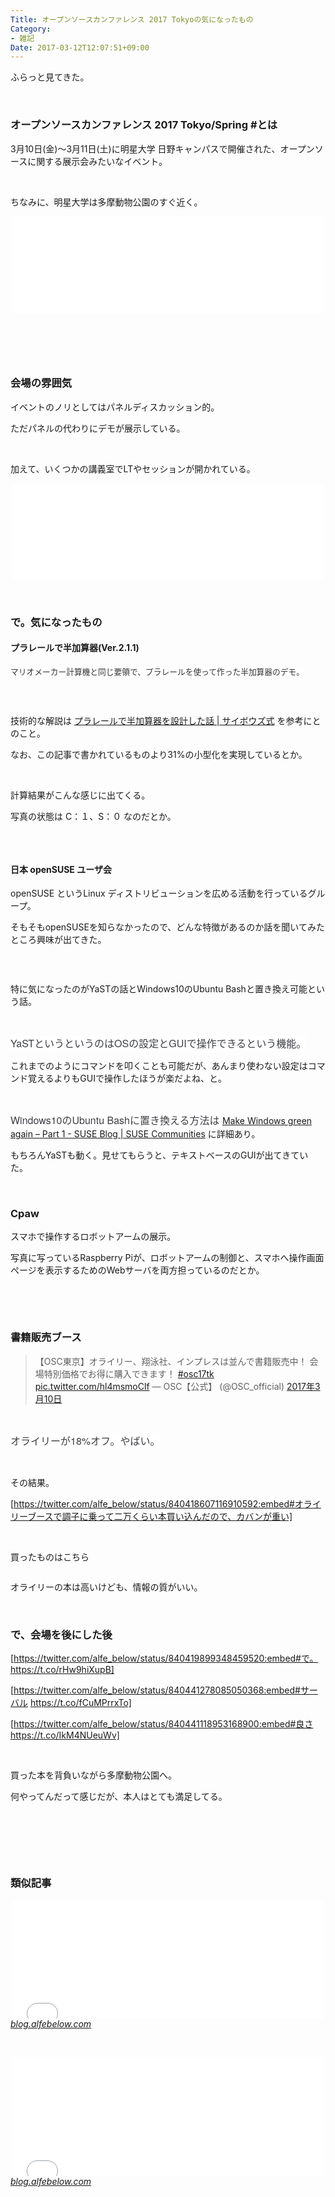 ```yaml
---
Title: オープンソースカンファレンス 2017 Tokyoの気になったもの
Category:
- 雑記
Date: 2017-03-12T12:07:51+09:00
---
```



ふらっと見てきた。

 

### オープンソースカンファレンス 2017 Tokyo/Spring #とは


3月10日(金)～3月11日(土)に明星大学 日野キャンパスで開催された、オープンソースに関する展示会みたいなイベント。

 

ちなみに、明星大学は多摩動物公園のすぐ近く。

<iframe class="embed-card embed-webcard" style="display: block; width: 100%; height: 155px; max-width: 500px; margin: auto;" title="オープンソースカンファレンス2017 Tokyo/Spring - オープンソースの文化祭！" src="//hatenablog-parts.com/embed?url=https%3A%2F%2Fwww.ospn.jp%2Fosc2017-spring%2F" frameborder="0" scrolling="no"></iframe>

 

<img class="magnifiable" src="https://lh3.googleusercontent.com/-rlq8oqfjwms/WMP342gFH0I/AAAAAAAAYsM/yLdK1rLQkb8e7CkuC-qiRZbnWh4ZNdklgCE0/s1024/DSC00849.JPG" alt="" />

 

### 会場の雰囲気


イベントのノリとしてはパネルディスカッション的。

ただパネルの代わりにデモが展示している。

 

加えて、いくつかの講義室でLTやセッションが開かれている。

<iframe class="embed-card embed-webcard" style="display: block; width: 100%; height: 155px; max-width: 500px; margin: auto;" title="#osc17tk hashtag on Twitter" src="//hatenablog-parts.com/embed?url=https%3A%2F%2Ftwitter.com%2Fhashtag%2Fosc17tk" frameborder="0" scrolling="no"></iframe>

 

### で。気になったもの

<h4>プラレールで半加算器(Ver.2.1.1)</h4>

<span style="color: #333333; font-family: Arial, Helvetica, sans-serif; font-size: 12.74px; font-style: normal; font-variant-ligatures: normal; font-variant-caps: normal; font-weight: normal; letter-spacing: normal; orphans: 2; text-align: left; text-indent: 0px; text-transform: none; white-space: normal; widows: 2; word-spacing: 0px; -webkit-text-stroke-width: 0px; background-color: #ffffff; display: inline !important; float: none;">マリオメーカー計算機と同じ要領で、プラレールを使って作った半加算器のデモ。</span>

<img class="magnifiable" src="https://lh3.googleusercontent.com/-SidgFwfDp4Q/WMP4dB6aqqI/AAAAAAAAYsg/jcupEKjFxg8orI4xNCGq5r6BWFjjPPAegCE0/s1024/DSC00851.JPG" alt="" />

 

技術的な解説は <a href="https://cybozushiki.cybozu.co.jp/articles/m001205.html">プラレールで半加算器を設計した話 | サイボウズ式</a> を参考にとのこと。

なお、この記事で書かれているものより31%の小型化を実現しているとか。

 

計算結果がこんな感じに出てくる。

写真の状態は C：１、S：０ なのだとか。

<img class="magnifiable" src="https://lh3.googleusercontent.com/-1BFfq3mkgUA/WMP4byUE38I/AAAAAAAAYsg/vwtu92RziM4HcB59h5KmKqseHENG5e_tQCE0/s1024/DSC00852.JPG" alt="" />

 
<h4>日本 openSUSE ユーザ会</h4>

openSUSE というLinux ディストリビューションを広める活動を行っているグループ。

そもそもopenSUSEを知らなかったので、どんな特徴があるのか話を聞いてみたところ興味が出てきた。

<img class="magnifiable" src="https://lh3.googleusercontent.com/-49jv7lzK8Vw/WMS2Wrmq6eI/AAAAAAAAYyw/E1OghElsQL0N05GyyOfAICQU0M2OM0powCE0/s1024/DSC00901.JPG" alt="" />

 

特に気になったのがYaSTの話とWindows10のUbuntu Bashと置き換え可能という話。

 

<span style="color: #3d3f44; font-family: 'Helvetica Neue', Helvetica, Arial, 'ヒラギノ角ゴ Pro W3', 'Hiragino Kaku Gothic Pro', メイリオ, Meiryo, 'ＭＳ Ｐゴシック', 'MS PGothic', sans-serif; font-size: 16px; font-style: normal; font-variant-ligatures: normal; font-variant-caps: normal; font-weight: normal; letter-spacing: normal; orphans: 2; text-align: start; text-indent: 0px; text-transform: none; white-space: normal; widows: 2; word-spacing: 0px; -webkit-text-stroke-width: 0px; background-color: #ffffff; display: inline !important; float: none;">YaSTというというのはOSの設定とGUIで操作できるという機能。</span>

これまでのようにコマンドを叩くことも可能だが、あんまり使わない設定はコマンド覚えるよりもGUIで操作したほうが楽だよね、と。

 

<span style="color: #3d3f44; font-family: 'Helvetica Neue', Helvetica, Arial, 'ヒラギノ角ゴ Pro W3', 'Hiragino Kaku Gothic Pro', メイリオ, Meiryo, 'ＭＳ Ｐゴシック', 'MS PGothic', sans-serif; font-size: 16px; font-style: normal; font-variant-ligatures: normal; font-variant-caps: normal; font-weight: normal; letter-spacing: normal; orphans: 2; text-align: start; text-indent: 0px; text-transform: none; white-space: normal; widows: 2; word-spacing: 0px; -webkit-text-stroke-width: 0px; background-color: #ffffff; display: inline !important; float: none;">Windows10のUbuntu Bashに置き換える方法は </span><a href="https://www.suse.com/communities/blog/make-windows-green-part-1/">Make Windows green again – Part 1 - SUSE Blog | SUSE Communities</a> に詳細あり。

もちろんYaSTも動く。見せてもらうと、テキストベースのGUIが出てきていた。

 

### Cpaw


スマホで操作するロボットアームの展示。

写真に写っているRaspberry Piが、ロボットアームの制御と、スマホへ操作画面ぺージを表示するためのWebサーバを両方担っているのだとか。

<img class="magnifiable" src="https://lh3.googleusercontent.com/-rbO_3L51XpA/WMP4ZCy0RnI/AAAAAAAAYsg/nU3e2YmPpNo0-qU2ZAaDbM3ie-pYyUxBgCE0/s1024/DSC00856.JPG" alt="" />

<img class="magnifiable" src="https://lh3.googleusercontent.com/-mqv_HVTcrHw/WMP4YdK0YpI/AAAAAAAAYsg/nmaTUjunZFMdk6MYTqcW5SuZmXW2hCnvwCE0/s1024/DSC00857.JPG" alt="" />

 

### 書籍販売ブース

<blockquote class="twitter-tweet" data-lang="ja">
<p dir="ltr" lang="ja">【OSC東京】オライリー、翔泳社、インプレスは並んで書籍販売中！ 会場特別価格でお得に購入できます！ <a href="https://twitter.com/hashtag/osc17tk?src=hash">#osc17tk</a> <a href="https://t.co/hl4msmoClf">pic.twitter.com/hl4msmoClf</a>
— OSC【公式】 (@OSC_official) <a href="https://twitter.com/OSC_official/status/840116583087321088">2017年3月10日</a></blockquote>


<script src="//platform.twitter.com/widgets.js" async="" charset="utf-8"></script>


 

<span style="color: #3d3f44; font-family: 'Helvetica Neue', Helvetica, Arial, 'ヒラギノ角ゴ Pro W3', 'Hiragino Kaku Gothic Pro', メイリオ, Meiryo, 'ＭＳ Ｐゴシック', 'MS PGothic', sans-serif; font-size: 16px; font-style: normal; font-variant-ligatures: normal; font-variant-caps: normal; font-weight: normal; letter-spacing: normal; orphans: 2; text-align: start; text-indent: 0px; text-transform: none; white-space: normal; widows: 2; word-spacing: 0px; -webkit-text-stroke-width: 0px; background-color: #ffffff; display: inline !important; float: none;">オライリーが18%オフ。やばい。</span>

 

その結果。

[https://twitter.com/alfe_below/status/840418607116910592:embed#オライリーブースで調子に乗って二万くらい本買い込んだので、カバンが重い]

 

買ったものはこちら

<img class="magnifiable" src="https://lh3.googleusercontent.com/-7cv9RnNxwIA/WMSvOkhMVuI/AAAAAAAAYyc/k08Xs5G2eaER7FJdcyZmc39nXBEYh_jiACE0/s1024/DSC00900.JPG" alt="" />

オライリーの本は高いけども、情報の質がいい。

 

### で、会場を後にした後


[https://twitter.com/alfe_below/status/840419899348459520:embed#で。 https://t.co/rHw9hiXupB]

[https://twitter.com/alfe_below/status/840441278085050368:embed#サーバル https://t.co/fCuMPrrxTo]

[https://twitter.com/alfe_below/status/840441118953168900:embed#良さ https://t.co/IkM4NUeuWv]

 

買った本を背負いながら多摩動物公園へ。

何やってんだって感じだが、本人はとても満足してる。

 

 

 

### 類似記事


<iframe class="embed-card embed-blogcard" style="display: block; width: 100%; height: 190px; max-width: 500px; margin: auto;" title="Maker Faire Tokyo 2016レポ - FUN YOU BLOG" src="/entry/2016/08/07/Maker_Faire_Tokyo_2016" frameborder="0" scrolling="no"></iframe><cite class="hatena-citation"><a href="/entry/2016/08/07/Maker_Faire_Tokyo_2016">blog.alfebelow.com</a> </cite>

 

<iframe class="embed-card embed-blogcard" style="display: block; width: 100%; height: 190px; max-width: 500px; margin: auto;" title="世界を変えた書物展＠大阪 - FUN YOU BLOG" src="/entry/2015/11/15/%E4%B8%96%E7%95%8C%E3%82%92%E5%A4%89%E3%81%88%E3%81%9F%E6%9B%B8%E7%89%A9%E5%B1%95%EF%BC%A0%E5%A4%A7%E9%98%AA" frameborder="0" scrolling="no"></iframe><cite class="hatena-citation"><a href="/entry/2015/11/15/%E4%B8%96%E7%95%8C%E3%82%92%E5%A4%89%E3%81%88%E3%81%9F%E6%9B%B8%E7%89%A9%E5%B1%95%EF%BC%A0%E5%A4%A7%E9%98%AA">blog.alfebelow.com</a></cite>

 

 
